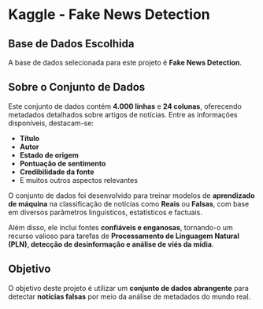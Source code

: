 # Kaggle - Fake News Detection

## Base de Dados Escolhida
A base de dados selecionada para este projeto é **Fake News Detection**.

## Sobre o Conjunto de Dados
Este conjunto de dados contém **4.000 linhas** e **24 colunas**, oferecendo metadados detalhados sobre artigos de notícias. Entre as informações disponíveis, destacam-se:
- **Título**
- **Autor**
- **Estado de origem**
- **Pontuação de sentimento**
- **Credibilidade da fonte**
- E muitos outros aspectos relevantes

O conjunto de dados foi desenvolvido para treinar modelos de **aprendizado de máquina** na classificação de notícias como **Reais** ou **Falsas**, com base em diversos parâmetros linguísticos, estatísticos e factuais.

Além disso, ele inclui fontes **confiáveis e enganosas**, tornando-o um recurso valioso para tarefas de **Processamento de Linguagem Natural (PLN), detecção de desinformação e análise de viés da mídia**.

## Objetivo
O objetivo deste projeto é utilizar um **conjunto de dados abrangente** para detectar **notícias falsas** por meio da análise de metadados do mundo real.


